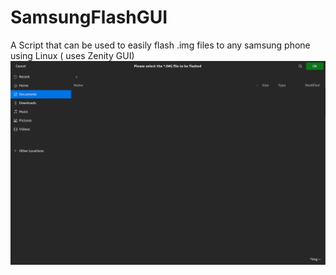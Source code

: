 # SamsungFlashGUI
A Script that can be used to easily flash .img files to any samsung phone using Linux ( uses Zenity GUI)
<img src="FileSelect.png" width="600px" >
